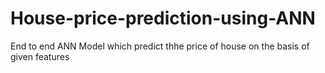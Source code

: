 # House-price-prediction-using-ANN
End to end ANN Model which predict thhe price of house on the basis of given features
